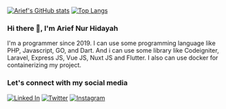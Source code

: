 [![Arief's GitHub stats](https://github-readme-stats.vercel.app/api?username=ariefnhidayah&theme=blue-green&show_icons=true)](https://github.com/ariefnhidayah?tab=repositories) [![Top Langs](https://github-readme-stats.vercel.app/api/top-langs/?username=ariefnhidayah&layout=compact&theme=blue-green)](https://github.com/ariefnhidayah?tab=repositories)

### Hi there 👋, I'm Arief Nur Hidayah
I'm a programmer since 2019. I can use some programming language like PHP, Javascript, GO, and Dart. And i can use some library like Codeigniter, Laravel, Express JS, Vue JS, Nuxt JS and Flutter. I also can use docker for containerizing my project.
### Let's connect with my social media
[![Linked In](https://img.shields.io/badge/-LinkedIn-0e76a8?style=flat&logo=linkedIn)](https://www.linkedin.com/in/arief-nur-hidayah/) [![Twitter](https://img.shields.io/badge/-Twitter-FFFFFF?style=flat&logo=Twitter)](https://twitter.com/ariefnhidayah) [![Instagram](https://img.shields.io/badge/-Instagram-FFFFFF?style=flat&logo=Instagram)](https://www.instagram.com/ariefnhidayah)
